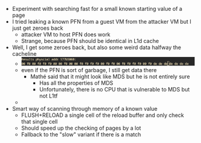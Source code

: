 - Experiment with searching fast for a small known starting value of a page
- I tried leaking a known PFN from a guest VM from the attacker VM but I just get zeroes back
	- attacker VM to host PFN does work
	- Strange, because PFN should be identical in L1d cache
- Well, I get some zeroes back, but also some weird data halfway the cacheline
	- ![image.png](../assets/image_1707830819208_0.png)
	- even if the PFN is sort of garbage, I still get data there
		- Mathé said that it might look like MDS but he is not entirely sure
			- Has all the properties of MDS
			- Unfortunately, there is no CPU that is vulnerable to MDS but not L1tf
	-
- Smart way of scanning through memory of a known value
	- FLUSH+RELOAD a single cell of the reload buffer and only check that single cell
	- Should speed up the checking of pages by a lot
	- Fallback to the "slow" variant if there is a match
